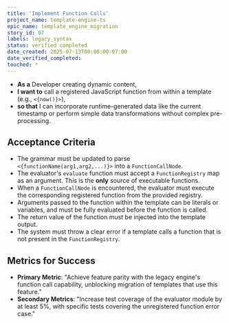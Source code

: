 ```yaml
---
title: 'Implement Function Calls'
project_name: template-engine-ts
epic_name: template_engine_migration
story_id: 07
labels: legacy_syntax
status: verified completed
date_created: 2025-07-13T00:00:00-07:00
date_verified_completed: 
touched: *
---
```


- **As a** Developer creating dynamic content,
- **I want to** call a registered JavaScript function from within a template (e.g., `<{now()}>`),
- **so that** I can incorporate runtime-generated data like the current timestamp or perform simple data transformations without complex pre-processing.

## Acceptance Criteria

- The grammar must be updated to parse `<{functionName(arg1,arg2,...)}>` into a `FunctionCallNode`.
- The evaluator's `evaluate` function must accept a `FunctionRegistry` map as an argument. This is the **only** source of executable functions.
- When a `FunctionCallNode` is encountered, the evaluator must execute the corresponding registered function from the provided registry.
- Arguments passed to the function within the template can be literals or variables, and must be fully evaluated before the function is called.
- The return value of the function must be injected into the template output.
- The system must throw a clear error if a template calls a function that is not present in the `FunctionRegistry`.

## Metrics for Success

- **Primary Metric**: "Achieve feature parity with the legacy engine's function call capability, unblocking migration of templates that use this feature."
- **Secondary Metrics**: "Increase test coverage of the evaluator module by at least 5%, with specific tests covering the unregistered function error case."
